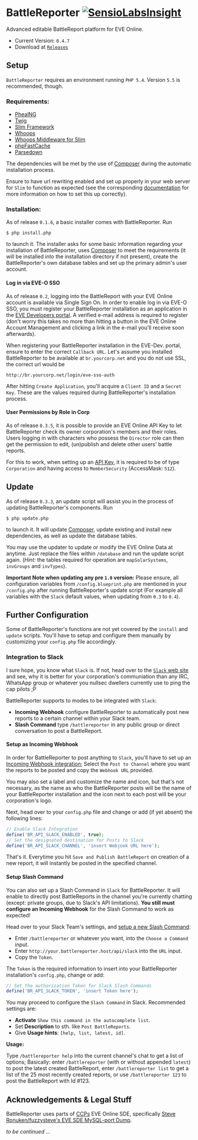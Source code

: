 # BattleReporter [![SensioLabsInsight](https://insight.sensiolabs.com/projects/264d2540-4350-4ffb-920c-1967e1db1df3/mini.png)](https://insight.sensiolabs.com/projects/264d2540-4350-4ffb-920c-1967e1db1df3)

Advanced editable BattleReport platform for EVE Online.

- Current Version: `0.4.7`
- Download at [`Releases`](https://github.com/ta2edchimp/BattleReporter/releases)

## Setup

`BattleReporter` requires an environment running `PHP 5.4`. Version `5.5` is recommended, though.

### Requirements:

- [PhealNG](https://github.com/3rdpartyeve/phealng/)
- [Twig](http://twig.sensiolabs.org/)
- [Slim Framework](http://slimframework.com/)
- [Whoops](https://github.com/filp/whoops)
- [Whoops Middleware for Slim](https://github.com/zeuxisoo/php-slim-whoops)
- [phpFastCache](http://www.phpfastcache.com/)
- [Parsedown](https://github.com/erusev/parsedown)

The dependencies will be met by the use of [Composer](http://getcomposer.org/) during the automatic installation process.

Ensure to have url rewriting enabled and set up properly in your web server for `Slim` to function as expected (see the corresponding [documentation](https://github.com/codeguy/Slim#setup-your-web-server) for more information on how to set this up correctly).

### Installation:

As of release `0.1.6`, a basic installer comes with BattleReporter. Run

	$ php install.php

to launch it. The installer asks for some basic information regarding your installation of BattleReporter, uses [Composer](http://getcomposer.org) to meet the requirements (it will be installed into the installation directory if not present), create the BattleReporter's own database tables and set up the primary admin's user account.

#### Log in via EVE-O SSO

As of release `0.2`, logging into the BattleReport with your EVE Online account is available via Single Sign On. In order to enable log in via EVE-O SSO, you must register your BattleReporter installation as an application in the [EVE Developers portal](https://developers.eveonline.com/). A verified e-mail address is required to register (don't worry this takes no more than hitting a button in the EVE Online Account Management and clicking a link in the e-mail you'll receive soon afterwards).

When registering your BattleReporter installation in the EVE-Dev. portal, ensure to enter the correct `Callback URL`. Let's assume you installed BattleReporter to be available at `br.yourcorp.net` and you do not use SSL, the correct url would be

	http://br.yourcorp.net/login/eve-sso-auth

After hitting `Create Application`, you'll acquire a `Client ID` and a `Secret Key`. These are the values required during BattleReporter's installation process.

#### User Permissions by Role in Corp

As of release `0.3.5`, it is possible to provide an EVE Online API Key to let BattleReporter check its owner corporation's members and their roles. Users logging in with characters who possess the `Director` role can then get the permission to edit, (un)publish and delete other users' battle reports.

For this to work, when setting up an [API Key](https://community.eveonline.com/support/api-key/), it is required to be of type `Corporation` and having access to `MemberSecurity` (AccessMask: `512`).

## Update

As of release `0.3.3`, an update script will assist you in the process of updating BattleReporter's components. Run

	$ php update.php

to launch it. It will update [Composer](http://getcomposer.org), update existing and install new dependencies, as well as update the database tables.

You may use the updater to update or modify the EVE Online Data at anytime. Just replace the files within `/database` and run the update script again. (_Hint:_ the tables required for operation are `mapSolarSystems`, `invGroups` and `invTypes`).

**Important Note when updating any pre `1.0` version:** Please ensure, all configuration variables from `/config.blueprint.php` are mentioned in your `/config.php` after running BattleReporter's update script (For example all variables with the `Slack` default values, when updating from `0.3` to `0.4`).

## Further Configuration

Some of BattleReporter's functions are not yet covered by the `install` and `update` scripts. You'll have to setup and configure them manually by customizing your `config.php` file accordingly.

### Integration to Slack

I sure hope, you know what `Slack` is. If not, head over to the [`Slack` web site](https://slack.com/) and see, why it is better for your corporation's communiation than any IRC, WhatsApp group or whatever you nullsec dwellers currently use to ping the cap pilots ;P

BattleReporter supports to modes to be integrated with `Slack`:

* **Incoming Webhook** configure BattleReporter to automatically post new reports to a certain channel within your Slack team.
* **Slash Command** type `/battlereporter` in any public group or direct conversation to post a BattleReport.

#### Setup as Incoming Webhook

In order for BattleReporter to post anything to `Slack`, you'll have to set up an [Incoming Webhook integration](https://slack.com/services/new/incoming-webhook); Select the `Post to Channel` where you want the reports to be posted and copy the `Webhook URL` provided.

You may also set a label and customize the name and icon, but that's not necessary, as the name as who the BattleReporter posts will be the name of your BattleReporter installation and the icon next to each post will be your corporation's logo.

Next, head over to your `config.php` file and change or add (if yet absent) the following lines:

```php
// Enable Slack Integration
define('BR_API_SLACK_ENABLED', true);
// Set the designated destination for Posts to Slack
define('BR_API_SLACK_CHANNEL', 'insert Webjook URL here');
```

That's it. Everytime you hit `Save and Publish BattleReport` on creation of a new report, it will instantly be posted in the specified channel.

#### Setup Slash Command

You can also set up a Slash Command in `Slack` for BattleReporter. It will enable to directly post BattleReports in the channel you're currently chatting (except: private groups, due to Slack's API limitations). **You still must configure an Incoming Webhook** for the Slash Command to work as expected!

Head over to your Slack Team's settings, and [setup a new Slash Command](https://bitslix.slack.com/services/new/slash-commands):

* Enter `/battlereporter` or whatever you want, into the `Choose a Command` input.
* Enter `http://your.battlereporter.host/api/slack` into the `URL` input.
* Copy the `Token`.

The `Token` is the required information to insert into your BattleReporter installation's `config.php`, change or add:

```php
// Set the authorization Token for Slack Slash Commands
define('BR_API_SLACK_TOKEN', 'insert Token here');
```

You may proceed to configure the `Slash Command` in Slack. Recommended settings are:

* **Activate** `Show this command in the autocomplete list`.
* Set **Description** to sth. like `Post BattleReports`.
* Give **Usage hints**: `[help, list, latest, id]`.

**Usage:**

Type `/battlereporter help` into the current channel's chat to get a list of options; Basically: enter `/battlereporter` (with or without appended `latest`) to post the latest created BattleReport, enter `/battlereporter list` to get a list of the 25 most recently created reports, or use `/battlereporter 123` to post the BattleReport with Id #123.

## Acknowledgements & Legal Stuff

BattleReporter uses parts of [CCPs](http://www.ccpgames.com/) EVE Online SDE, specifically [Steve Ronuken/fuzzysteve's EVE SDE MySQL-port Dump](https://www.fuzzwork.co.uk/dump/latest/).


_to be continued ..._
